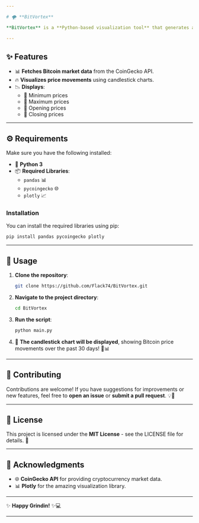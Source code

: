 ```yaml
---

# 🌪️ **BitVortex**

**BitVortex** is a **Python-based visualization tool** that generates a **dynamic candlestick chart** for Bitcoin prices over the past 30 days. It utilizes data from the **CoinGecko API** to analyze market trends, providing insights into price fluctuations. 📈💰

---
```


## ✨ Features

- 📊 **Fetches Bitcoin market data** from the CoinGecko API.
- 🔥 **Visualizes price movements** using candlestick charts.
- 📉 **Displays**:
  - 📍 Minimum prices
  - 📍 Maximum prices
  - 📍 Opening prices
  - 📍 Closing prices

---

## ⚙️ Requirements

Make sure you have the following installed:

- 🐍 **Python 3**
- 📦 **Required Libraries**:
  - `pandas` 📊
  - `pycoingecko` 🌐
  - `plotly` 📈

### Installation

You can install the required libraries using pip:

```bash
pip install pandas pycoingecko plotly
```

---

## 🚀 Usage

1. **Clone the repository**:

   ```bash
   git clone https://github.com/Flack74/BitVortex.git
   ```

2. **Navigate to the project directory**:

   ```bash
   cd BitVortex
   ```

3. **Run the script**:

   ```bash
   python main.py
   ```

4. 🎉 **The candlestick chart will be displayed**, showing Bitcoin price movements over the past 30 days! 🚀📊

---

## 🤝 Contributing

Contributions are welcome! If you have suggestions for improvements or new features, feel free to **open an issue** or **submit a pull request**. 💡🤗

---

## 📜 License

This project is licensed under the **MIT License** - see the LICENSE file for details. 📄

---

## 🙏 Acknowledgments

- 🌐 **CoinGecko API** for providing cryptocurrency market data.
- 📊 **Plotly** for the amazing visualization library.

---

✨ **Happy Grindin!** ✨💻

---
